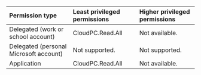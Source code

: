 |Permission type|Least privileged permissions|Higher privileged permissions|
|:---|:---|:---|
|Delegated (work or school account)|CloudPC.Read.All|Not available.|
|Delegated (personal Microsoft account)|Not supported.|Not supported.|
|Application|CloudPC.Read.All|Not available.|